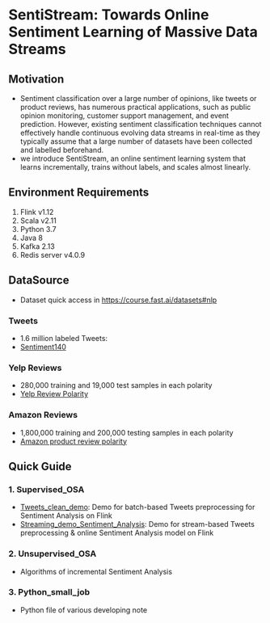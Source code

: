 # SentiStream: Towards Online Sentiment Learning of Massive Data Streams

## Motivation
* Sentiment classification over a large number of opinions, like tweets or product reviews, has numerous practical applications, such as public opinion monitoring, customer support management, and event prediction. However, existing sentiment classification techniques cannot effectively handle continuous evolving data streams in real-time as they typically assume that a large number of datasets have been collected and labelled beforehand. 
* we introduce SentiStream, an online sentiment learning system that learns incrementally, trains without labels, and scales almost linearly.

## Environment Requirements
1. Flink v1.12
2. Scala v2.11
3. Python 3.7
4. Java 8
5. Kafka 2.13
6. Redis server v4.0.9

## DataSource
* Dataset quick access in https://course.fast.ai/datasets#nlp
### Tweets
* 1.6 million labeled Tweets:
* [Sentiment140](http://cs.stanford.edu/people/alecmgo/trainingandtestdata.zip)
### Yelp Reviews
* 280,000 training and 19,000 test samples in each polarity
* [Yelp Review Polarity](https://s3.amazonaws.com/fast-ai-nlp/yelp_review_polarity_csv.tgz)
### Amazon Reviews
* 1,800,000 training and 200,000 testing samples in each polarity
* [Amazon product review polarity](https://s3.amazonaws.com/fast-ai-nlp/amazon_review_polarity_csv.tgz)

## Quick Guide
### 1. Supervised_OSA
* [Tweets_clean_demo](https://github.com/HuilinWu2/Online-Sentiment-Analysis-on-Twitter-Streams/tree/main/Pyflink_demo/Tweets_clean_demo): Demo for batch-based Tweets preprocessing for Sentiment Analysis on Flink
* [Streaming_demo_Sentiment_Analysis](https://github.com/HuilinWu2/Online-Sentiment-Analysis-on-Twitter-Streams/tree/main/Pyflink_demo/Streaming_demo_Sentiment_Analysis): Demo for stream-based Tweets preprocessing & online Sentiment Analysis model on Flink
### 2. Unsupervised_OSA
* Algorithms of incremental Sentiment Analysis
### 3. Python_small_job
* Python file of various developing note
